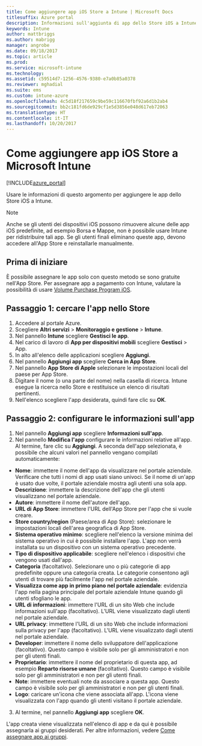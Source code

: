 ```yaml
---
title: Come aggiungere app iOS Store a Intune | Microsoft Docs
titlesuffix: Azure portal
description: Informazioni sull'aggiunta di app dello Store iOS a Intune."
keywords: Intune
author: mattbriggs
ms.author: mabrigg
manager: angrobe
ms.date: 09/18/2017
ms.topic: article
ms.prod: 
ms.service: microsoft-intune
ms.technology: 
ms.assetid: c59514d7-1256-4576-9380-e7a0b85a0378
ms.reviewer: mghadial
ms.suite: ems
ms.custom: intune-azure
ms.openlocfilehash: 4c5d18f217659c9be59c116670fbf92a6d1b2ab4
ms.sourcegitcommit: bb2c181fd6de929cf1e5d3856e048d617eb72063
ms.translationtype: HT
ms.contentlocale: it-IT
ms.lasthandoff: 10/20/2017
---
```

# <a name="how-to-add-ios-store-apps-to-microsoft-intune"></a>Come aggiungere app iOS Store a Microsoft Intune

[!INCLUDE[azure_portal](./includes/azure_portal.md)]


Usare le informazioni di questo argomento per aggiungere le app dello Store iOS a Intune.

>[!NOTE]
>Anche se gli utenti dei dispositivi iOS possono rimuovere alcune delle app iOS predefinite, ad esempio Borsa e Mappe, non è possibile usare Intune per ridistribuire tali app. Se gli utenti finali eliminano queste app, devono accedere all'App Store e reinstallarle manualmente.

## <a name="before-you-start"></a>Prima di iniziare

È possibile assegnare le app solo con questo metodo se sono gratuite nell'App Store. Per assegnare app a pagamento con Intune, valutare la possibilità di usare [Volume Purchase Program iOS](vpp-apps-ios.md).


## <a name="step-1---search-for-the-app-in-the-store"></a>Passaggio 1: cercare l'app nello Store

1. Accedere al portale Azure.
2. Scegliere **Altri servizi** > **Monitoraggio e gestione** > **Intune**.
3. Nel pannello **Intune** scegliere **Gestisci le app**.
4. Nel carico di lavoro di **App per dispositivi mobili** scegliere **Gestisci** > App.
5. In alto all'elenco delle applicazioni scegliere **Aggiungi**.
6. Nel pannello **Aggiungi app** scegliere **Cerca in App Store**.
7. Nel pannello **App Store di Apple** selezionare le impostazioni locali del paese per App Store.
8. Digitare il nome (o una parte del nome) nella casella di ricerca. Intune esegue la ricerca nello Store e restituisce un elenco di risultati pertinenti.
9. Nell'elenco scegliere l'app desiderata, quindi fare clic su **OK**.

## <a name="step-2---configure-app-information"></a>Passaggio 2: configurare le informazioni sull'app

1. Nel pannello **Aggiungi app** scegliere **Informazioni sull'app**.
2. Nel pannello **Modifica l'app** configurare le informazioni relative all'app. Al termine, fare clic su **Aggiungi**. A seconda dell'app selezionata, è possibile che alcuni valori nel pannello vengano compilati automaticamente:
- **Nome**: immettere il nome dell'app da visualizzare nel portale aziendale. Verificare che tutti i nomi di app usati siano univoci. Se il nome di un'app è usato due volte, il portale aziendale mostra agli utenti una sola app.
- **Descrizione**: immettere la descrizione dell'app che gli utenti visualizzano nel portale aziendale.
- **Autore**: immettere il nome dell'autore dell'app.
- **URL di App Store**: immettere l'URL dell'App Store per l'app che si vuole creare.
- **Store country/region** (Paese/area di App Store): selezionare le impostazioni locali dell'area geografica di App Store.
- **Sistema operativo minimo**: scegliere nell'elenco la versione minima del sistema operativo in cui è possibile installare l'app. L'app non verrà installata su un dispositivo con un sistema operativo precedente.
- **Tipo di dispositivo applicabile**: scegliere nell'elenco i dispositivi che vengono usati dall'app.
- **Categoria** (facoltativo). Selezionare uno o più categorie di app predefinite oppure una categoria creata. Le categorie consentono agli utenti di trovare più facilmente l'app nel portale aziendale.
- **Visualizza come app in primo piano nel portale aziendale**: evidenzia l'app nella pagina principale del portale aziendale Intune quando gli utenti sfogliano le app.
- **URL di informazioni**: immettere l'URL di un sito Web che include informazioni sull'app (facoltativo). L'URL viene visualizzato dagli utenti nel portale aziendale.
- **URL privacy**: immettere l'URL di un sito Web che include informazioni sulla privacy per l'app (facoltativo). L'URL viene visualizzato dagli utenti nel portale aziendale.
- **Developer**: immettere il nome dello sviluppatore dell'applicazione (facoltativo). Questo campo è visibile solo per gli amministratori e non per gli utenti finali.
- **Proprietario**: immettere il nome del proprietario di questa app, ad esempio **Reparto risorse umane** (facoltativo).  Questo campo è visibile solo per gli amministratori e non per gli utenti finali.
- **Note**: immettere eventuali note da associare a questa app. Questo campo è visibile solo per gli amministratori e non per gli utenti finali.
- **Logo**: caricare un'icona che viene associata all'app. L'icona viene visualizzata con l'app quando gli utenti visitano il portale aziendale.
3. Al termine, nel pannello **Aggiungi app** scegliere **OK**.

L'app creata viene visualizzata nell'elenco di app e da qui è possibile assegnarla ai gruppi desiderati. Per altre informazioni, vedere [Come assegnare app ai gruppi](apps-deploy.md).
